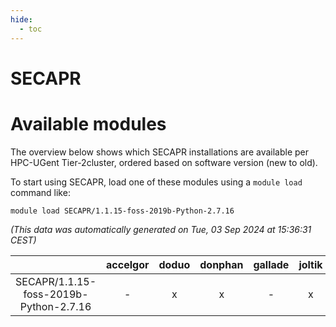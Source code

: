 ```yaml
---
hide:
  - toc
---
```


SECAPR
======

# Available modules


The overview below shows which SECAPR installations are available per HPC-UGent Tier-2cluster, ordered based on software version (new to old).

To start using SECAPR, load one of these modules using a `module load` command like:

```shell
module load SECAPR/1.1.15-foss-2019b-Python-2.7.16
```

*(This data was automatically generated on Tue, 03 Sep 2024 at 15:36:31 CEST)*  

| |accelgor|doduo|donphan|gallade|joltik|shinx|skitty|
| :---: | :---: | :---: | :---: | :---: | :---: | :---: | :---: |
|SECAPR/1.1.15-foss-2019b-Python-2.7.16|-|x|x|-|x|-|x|
